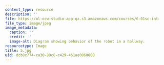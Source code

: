 ```yaml
---
content_type: resource
description: ''
file: https://ol-ocw-studio-app-qa.s3.amazonaws.com/courses/6-01sc-introduction-to-electrical-engineering-and-computer-science-i-spring-2011/dcb0c774ca3089c8c429461ae0068800_5.jpg
file_type: image/jpeg
image_metadata:
  caption: ''
  credit: ''
  image-alt: Diagram showing behavior of the robot in a hallway.
resourcetype: Image
title: 5.jpg
uid: dcb0c774-ca30-89c8-c429-461ae0068800
---
```


